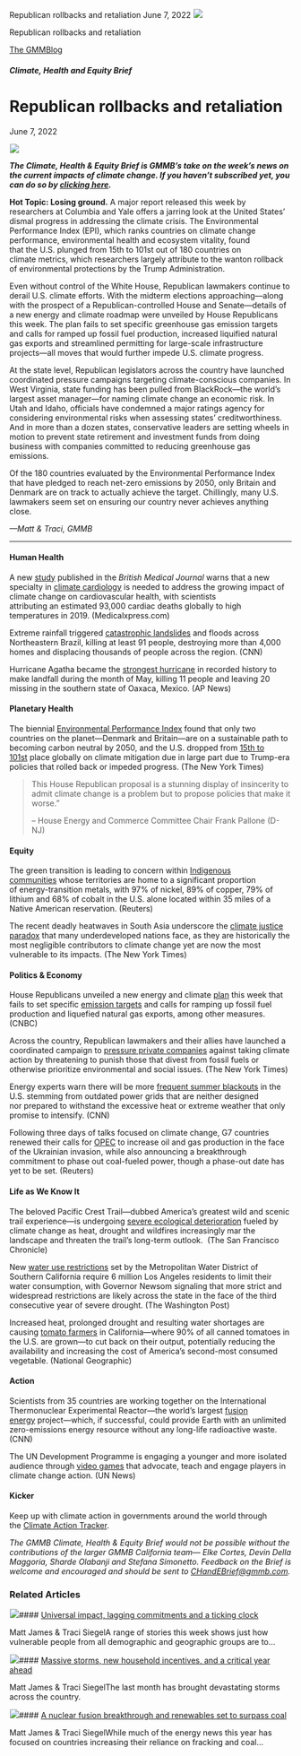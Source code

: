 



Republican rollbacks and retaliation
June 7, 2022
![](data:image/gif;base64,R0lGODlhAQABAAAAACH5BAEKAAEALAAAAAABAAEAAAICTAEAOw==)![](https://www.gmmb.com/wp-content/uploads/2022/06/Picture-2.jpg)



Republican rollbacks and retaliation





 [The GMMBlog](/blog/)



##### Climate, Health and Equity Brief

 Republican rollbacks and retaliation
====================================


June 7, 2022



![](data:image/gif;base64,R0lGODlhAQABAAAAACH5BAEKAAEALAAAAAABAAEAAAICTAEAOw==)![](https://www.gmmb.com/wp-content/uploads/2022/06/Picture-2-552x475.jpg) 


***The Climate, Health & Equity Brief is GMMB’s take on the week’s news on the current impacts of climate change. If you haven’t subscribed yet, you can do so by [clicking here](https://mailchimp.us4.list-manage.com/subscribe?u=f2f8c4bdabe1a2a83f914e813&id=4a13a601e2).***


**Hot Topic: Losing ground.** A major report released this week by researchers at Columbia and Yale offers a jarring look at the United States’ dismal progress in addressing the climate crisis. The Environmental Performance Index (EPI), which ranks countries on climate change performance, environmental health and ecosystem vitality, found that the U.S. plunged from 15th to 101st out of 180 countries on climate metrics, which researchers largely attribute to the wanton rollback of environmental protections by the Trump Administration.


Even without control of the White House, Republican lawmakers continue to derail U.S. climate efforts. With the midterm elections approaching—along with the prospect of a Republican-controlled House and Senate—details of a new energy and climate roadmap were unveiled by House Republicans this week. The plan fails to set specific greenhouse gas emission targets and calls for ramped up fossil fuel production, increased liquified natural gas exports and streamlined permitting for large-scale infrastructure projects—all moves that would further impede U.S. climate progress.


At the state level, Republican legislators across the country have launched coordinated pressure campaigns targeting climate-conscious companies. In West Virginia, state funding has been pulled from BlackRock—the world’s largest asset manager—for naming climate change an economic risk. In Utah and Idaho, officials have condemned a major ratings agency for considering environmental risks when assessing states’ creditworthiness. And in more than a dozen states, conservative leaders are setting wheels in motion to prevent state retirement and investment funds from doing business with companies committed to reducing greenhouse gas emissions.


Of the 180 countries evaluated by the Environmental Performance Index that have pledged to reach net-zero emissions by 2050, only Britain and Denmark are on track to actually achieve the target. Chillingly, many U.S. lawmakers seem set on ensuring our country never achieves anything close.


*—Matt & Traci, GMMB*




---


#### Human Health


A new [study](https://gh.bmj.com/content/7/6/e008860 "https://gh.bmj.com/content/7/6/e008860") published in the *British Medical Journal* warns that a new specialty in [climate cardiology](https://medicalxpress.com/news/2022-05-climate-cardiology-specialty-tackle-links.html "https://medicalxpress.com/news/2022-05-climate-cardiology-specialty-tackle-links.html") is needed to address the growing impact of climate change on cardiovascular health, with scientists attributing an estimated 93,000 cardiac deaths globally to high temperatures in 2019. (Medicalxpress.com)


Extreme rainfall triggered [catastrophic landslides](https://www.cnn.com/2022/05/29/americas/brazil-rain-deaths-intl-latam/index.html?utm_term=16539933044319cddc350d0d2&utm_source=cnn_Five+Things+for+Tuesday%2C+May+31%2C+2022&utm_medium=email&bt_ee=YX6PsO82Tu%2B5GqwuhFLHzggDjk7hgGeFcMkyfR5n1H9196YxG514Jm4Xa%2Bxqj0WS&bt_ts=1653993304434 "https://www.cnn.com/2022/05/29/americas/brazil-rain-deaths-intl-latam/index.html?utm_term=16539933044319cddc350d0d2&utm_source=cnn_Five+Things+for+Tuesday%2C+May+31%2C+2022&utm_medium=email&bt_ee=YX6PsO82Tu%2B5GqwuhFLHzggDjk7hgGeFcMkyfR5n1H9196YxG514Jm4Xa") and floods across Northeastern Brazil, killing at least 91 people, destroying more than 4,000 homes and displacing thousands of people across the region. (CNN)


Hurricane Agatha became the [strongest hurricane](https://apnews.com/article/floods-storms-caribbean-mexico-tropical-ac7b5e3592b945011799b9da0b980cb4) in recorded history to make landfall during the month of May, killing 11 people and leaving 20 missing in the southern state of Oaxaca, Mexico. (AP News)


#### Planetary Health


The biennial [Environmental Performance Index](https://epi.yale.edu/downloads/epi2022report.pdf "https://epi.yale.edu/epi-results/2022/component/epi") found that only two countries on the planet—Denmark and Britain—are on a sustainable path to becoming carbon neutral by 2050, and the U.S. dropped from [15th to 101st](https://www.nytimes.com/2022/05/31/climate/united-states-climate-ranking-trump.html "https://www.nytimes.com/2022/05/31/climate/united-states-climate-ranking-trump.html") place globally on climate mitigation due in large part due to Trump-era policies that rolled back or impeded progress. (The New York Times)



> This House Republican proposal is a stunning display of insincerity to admit climate change is a problem but to propose policies that make it worse.”
> 
> 
> – House Energy and Commerce Committee Chair Frank Pallone (D-NJ)
> 
> 


#### Equity


The green transition is leading to concern within [Indigenous communities](https://www.reuters.com/business/sustainable-business/why-indigenous-peoples-are-key-ensuring-ev-revolution-doesnt-run-out-road-2022-05-31/ "https://www.reuters.com/business/sustainable-business/why-indigenous-peoples-are-key-ensuring-ev-revolution-doesnt-run-out-road-2022-05-31/") whose territories are home to a significant proportion of energy-transition metals, with 97% of nickel, 89% of copper, 79% of lithium and 68% of cobalt in the U.S. alone located within 35 miles of a Native American reservation. (Reuters)


The recent deadly heatwaves in South Asia underscore the [climate justice paradox](https://www.nytimes.com/2022/06/02/briefing/climate-change-heat-wave-india.html "https://www.nytimes.com/2022/06/02/briefing/climate-change-heat-wave-india.html") that many underdeveloped nations face, as they are historically the most negligible contributors to climate change yet are now the most vulnerable to its impacts. (The New York Times)


#### Politics & Economy


House Republicans unveiled a new energy and climate [plan](https://republicanleader.house.gov/wp-content/uploads/2022/06/Unlock-American-Resources-6-2-202297.pdf "https://republicanleader.house.gov/wp-content/uploads/2022/06/Unlock-American-Resources-6-2-202297.pdf") this week that fails to set specific [emission targets](https://www.cnbc.com/2022/06/03/house-republicans-energy-and-climate-plan-pushes-fossil-fuels-hydro.html "https://www.cnbc.com/2022/06/03/house-republicans-energy-and-climate-plan-pushes-fossil-fuels-hydro.html") and calls for ramping up fossil fuel production and liquefied natural gas exports, among other measures. (CNBC)


Across the country, Republican lawmakers and their allies have launched a coordinated campaign to [pressure private companies](https://www.nytimes.com/2022/05/27/climate/republicans-blackrock-climate.html "https://www.nytimes.com/2022/05/27/climate/republicans-blackrock-climate.html") against taking climate action by threatening to punish those that divest from fossil fuels or otherwise prioritize environmental and social issues. (The New York Times)


Energy experts warn there will be more [frequent summer blackouts](https://www.cnn.com/2022/05/31/us/power-outages-electric-grid-climate-change/index.html "https://www.cnn.com/2022/05/31/us/power-outages-electric-grid-climate-change/index.html") in the U.S. stemming from outdated power grids that are neither designed nor prepared to withstand the excessive heat or extreme weather that only promise to intensify. (CNN)


Following three days of talks focused on climate change, G7 countries renewed their calls for [OPEC](https://www.reuters.com/markets/commodities/g7-reaches-agreements-phasing-out-coal-rtlntv-quotes-german-minister-2022-05-27/?campaign_id=54&emc=edit_clim_20220527&instance_id=62578&nl=climate-forward&regi_id=98536749&segment_id=93578&te=1&user_id=073e4527d1769e2d4ff3f23e1da5c6b4 "https://www.reuters.com/markets/commodities/g7-reaches-agreements-phasing-out-coal-rtlntv-quotes-german-minister-2022-05-27/?campaign_id=54&emc=edit_clim_20220527&instance_id=62578&nl=climate-forward&regi_id=98536749&segment_id=93578&te=1&user_id=073e4527") to increase oil and gas production in the face of the Ukrainian invasion, while also announcing a breakthrough commitment to phase out coal-fueled power, though a phase-out date has yet to be set. (Reuters)


#### Life as We Know It


The beloved Pacific Crest Trail—dubbed America’s greatest wild and scenic trail experience—is undergoing [severe ecological deterioration](https://www.sfchronicle.com/travel/article/Pacific-Crest-Trail-17201697.php "https://www.sfchronicle.com/travel/article/Pacific-Crest-Trail-17201697.php") fueled by climate change as heat, drought and wildfires increasingly mar the landscape and threaten the trail’s long-term outlook.  (The San Francisco Chronicle)


New [water use restrictions](https://www.washingtonpost.com/climate-environment/2022/06/01/drought-california-water-restriction/?utm_campaign=wp_post_most&utm_medium=email&utm_source=newsletter&wpisrc=nl_most&carta-url=https%3A%2F%2Fs2.washingtonpost.com%2Fcar-ln-tr%2F36fcc6a%2F62979209956121755a9dec9e%2F59725f55ade4e21a847bf6dc%2F25%2F70%2F62979209956121755a9dec9e "https://www.washingtonpost.com/climate-environment/2022/06/01/drought-california-water-restriction/?utm_campaign=wp_post_most&utm_medium=email&utm_source=newsletter&wpisrc=nl_most&carta-url=https%3A%2F%2Fs2.washingtonpost.com%2Fcar-ln-tr%2F36fcc6a%2F62979") set by the Metropolitan Water District of Southern California require 6 million Los Angeles residents to limit their water consumption, with Governor Newsom signaling that more strict and widespread restrictions are likely across the state in the face of the third consecutive year of severe drought. (The Washington Post)


Increased heat, prolonged drought and resulting water shortages are causing [tomato farmers](https://www.nationalgeographic.com/environment/article/climate-change-is-coming-for-your-pizza-sauce "https://www.nationalgeographic.com/environment/article/climate-change-is-coming-for-your-pizza-sauce") in California—where 90% of all canned tomatoes in the U.S. are grown—to cut back on their output, potentially reducing the availability and increasing the cost of America’s second-most consumed vegetable. (National Geographic)


#### Action


Scientists from 35 countries are working together on the International Thermonuclear Experimental Reactor—the world’s largest [fusion energy](https://edition.cnn.com/interactive/2022/05/world/iter-nuclear-fusion-climate-intl-cnnphotos/?position=7 "https://edition.cnn.com/interactive/2022/05/world/iter-nuclear-fusion-climate-intl-cnnphotos/?position=7") project—which, if successful, could provide Earth with an unlimited zero-emissions energy resource without any long-life radioactive waste. (CNN)


The UN Development Programme is engaging a younger and more isolated audience through [video games](https://news.un.org/en/story/2022/05/1119292 "https://news.un.org/en/story/2022/05/1119292") that advocate, teach and engage players in climate change action. (UN News)


#### Kicker


Keep up with climate action in governments around the world through the [Climate Action Tracker](https://climateactiontracker.org/countries/).


*The GMMB Climate, Health & Equity Brief would not be possible without the contributions of the larger GMMB California team— Elke Cortes, Devin Della Maggoria, Sharde Olabanji and Stefana Simonetto. Feedback on the Brief is welcome and encouraged and should be sent to [CHandEBrief@gmmb.com](mailto:CHandEBrief@gmmb.com).*









### Related Articles

![](data:image/gif;base64,R0lGODlhAQABAAAAACH5BAEKAAEALAAAAAABAAEAAAICTAEAOw==)![](https://www.gmmb.com/wp-content/uploads/2023/01/c53f7cb5-08a2-d0cf-d9a1-c8ef2c9b55e0-380x200.png)#### [Universal impact, lagging commitments and a ticking clock](https://www.gmmb.com/news/universal-impact-lagging-commitments-and-a-ticking-clock/)

Matt James & Traci SiegelA range of stories this week shows just how vulnerable people from all demographic and geographic groups are to…

![](data:image/gif;base64,R0lGODlhAQABAAAAACH5BAEKAAEALAAAAAABAAEAAAICTAEAOw==)![](https://www.gmmb.com/wp-content/uploads/2023/01/Picture1-380x200.png)#### [Massive storms, new household incentives, and a critical year ahead](https://www.gmmb.com/news/massive-storms-new-household-incentives-and-a-critical-year-ahead-and-renewables-set-to-surpass-coal-2/)

Matt James & Traci SiegelThe last month has brought devastating storms across the country.

![](data:image/gif;base64,R0lGODlhAQABAAAAACH5BAEKAAEALAAAAAABAAEAAAICTAEAOw==)![](https://www.gmmb.com/wp-content/uploads/2022/12/Picture1-380x200.png)#### [A nuclear fusion breakthrough and renewables set to surpass coal](https://www.gmmb.com/news/a-nuclear-fusion-breakthrough-and-renewables-set-to-surpass-coal/)

Matt James & Traci SiegelWhile much of the energy news this year has focused on countries increasing their reliance on fracking and coal…




